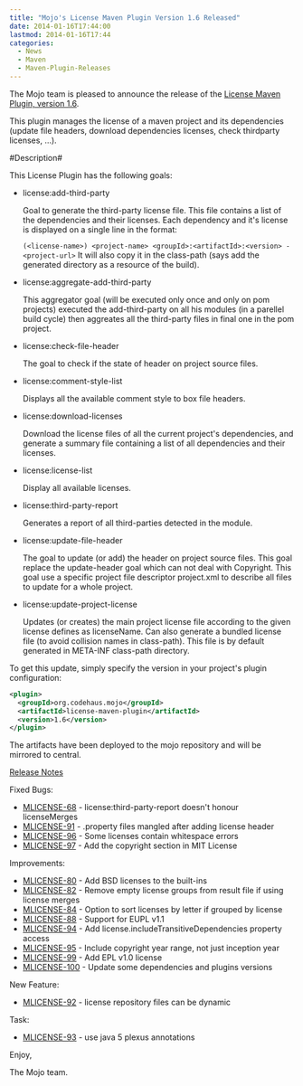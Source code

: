 ```yaml
---
title: "Mojo's License Maven Plugin Version 1.6 Released"
date: 2014-01-16T17:44:00
lastmod: 2014-01-16T17:44
categories:
  - News
  - Maven
  - Maven-Plugin-Releases
---
```

The Mojo team is pleased to announce the release of the 
[License Maven Plugin, version 1.6](http://mojo.codehaus.org/license-maven-plugin). 

This plugin manages the license of a maven project and its dependencies
(update file headers, download dependencies licenses, check thirdparty
licenses, ...).

#Description#

This License Plugin has the following goals:

* license:add-third-party

  Goal to generate the third-party license file. This file contains a list of
  the dependencies and their licenses. Each dependency and it's license is
  displayed on a single line in the format:
  
  `(<license-name>) <project-name> <groupId>:<artifactId>:<version> - <project-url>`
  It will also copy it in the class-path (says add the generated directory as a
  resource of the build).

* license:aggregate-add-third-party

  This aggregator goal (will be executed only once and only on pom projects)
  executed the add-third-party on all his modules (in a parellel build cycle)
  then aggreates all the third-party files in final one in the pom project.

* license:check-file-header

  The goal to check if the state of header on project source files.

* license:comment-style-list

  Displays all the available comment style to box file headers.

* license:download-licenses

  Download the license files of all the current project's dependencies, and
  generate a summary file containing a list of all dependencies and their
  licenses.

* license:license-list

  Display all available licenses.

* license:third-party-report

  Generates a report of all third-parties detected in the module.

* license:update-file-header

  The goal to update (or add) the header on project source files. This goal
  replace the update-header goal which can not deal with Copyright. This goal
  use a specific project file descriptor project.xml to describe all files to
  update for a whole project.

* license:update-project-license

  Updates (or creates) the main project license file according to the given
  license defines as licenseName. Can also generate a bundled license file (to
  avoid collision names in class-path). This file is by default generated in
  META-INF class-path directory.

To get this update, simply specify the version in your project's plugin
configuration: 

```xml
<plugin>
  <groupId>org.codehaus.mojo</groupId>
  <artifactId>license-maven-plugin</artifactId>
  <version>1.6</version>
</plugin>
```


The artifacts have been deployed to the mojo repository and will be
mirrored to central.

<!-- more -->

[Release Notes](https://jira.codehaus.org/secure/ReleaseNote.jspa?projectId=12330&version=19576)

Fixed Bugs:

 * [MLICENSE-68](https://issues.apache.org/jira/browse/MLICENSE-68) - license:third-party-report doesn't honour licenseMerges
 * [MLICENSE-91](https://issues.apache.org/jira/browse/MLICENSE-91) - .property files mangled after adding license header
 * [MLICENSE-96](https://issues.apache.org/jira/browse/MLICENSE-96) - Some licenses contain whitespace errors
 * [MLICENSE-97](https://issues.apache.org/jira/browse/MLICENSE-97) - Add the copyright section in MIT License

Improvements:

 * [MLICENSE-80](https://issues.apache.org/jira/browse/MLICENSE-80) - Add BSD licenses to the built-ins
 * [MLICENSE-82](https://issues.apache.org/jira/browse/MLICENSE-82) - Remove empty license groups from result file if using license merges
 * [MLICENSE-84](https://issues.apache.org/jira/browse/MLICENSE-84) - Option to sort licenses by letter if grouped by license
 * [MLICENSE-88](https://issues.apache.org/jira/browse/MLICENSE-88) - Support for EUPL v1.1
 * [MLICENSE-94](https://issues.apache.org/jira/browse/MLICENSE-94) - Add license.includeTransitiveDependencies property access
 * [MLICENSE-95](https://issues.apache.org/jira/browse/MLICENSE-95) - Include copyright year range, not just inception year
 * [MLICENSE-99](https://issues.apache.org/jira/browse/MLICENSE-99) - Add  EPL v1.0 license
 * [MLICENSE-100](https://issues.apache.org/jira/browse/MLICENSE-100) - Update some dependencies and plugins versions

New Feature:

 * [MLICENSE-92](https://issues.apache.org/jira/browse/MLICENSE-92) - license repository files can be dynamic

Task:

 * [MLICENSE-93](https://issues.apache.org/jira/browse/MLICENSE-93) - use java 5 plexus annotations

Enjoy,

The Mojo team.

